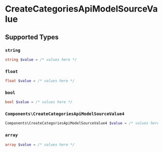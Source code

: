 # CreateCategoriesApiModelSourceValue


## Supported Types

### `string`

```php
string $value = /* values here */
```

### `float`

```php
float $value = /* values here */
```

### `bool`

```php
bool $value = /* values here */
```

### `Components\CreateCategoriesApiModelSourceValue4`

```php
Components\CreateCategoriesApiModelSourceValue4 $value = /* values here */
```

### `array`

```php
array $value = /* values here */
```

